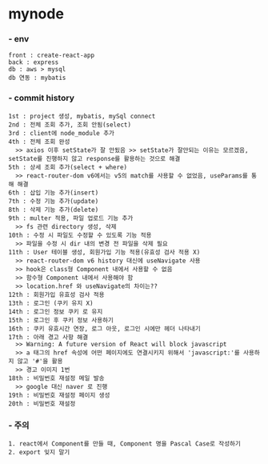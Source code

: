 # mynode
  ### - env
    front : create-react-app
    back : express
    db : aws > mysql
    db 연동 : mybatis
    
  ### - commit history
    1st : project 생성, mybatis, mySql connect
    2nd : 전체 조회 추가, 조회 안됨(select)
    3rd : client에 node_module 추가
    4th : 전체 조회 완성 
      >> axios 이후 setState가 잘 안됬음 >> setState가 잘안되는 이유는 모르겠음, setState를 진행하지 않고 response를 활용하는 것으로 해결
    5th : 상세 조회 추가(select + where)
      >> react-router-dom v6에서는 v5의 match를 사용할 수 없었음, useParams를 통해 해결
    6th : 삽입 기능 추가(insert)
    7th : 수정 기능 추가(update)
    8th : 삭제 기능 추가(delete)
    9th : multer 적용, 파일 업로드 기능 추가
      >> fs 관련 directory 생성, 삭제
    10th : 수정 시 파일도 수정할 수 있도록 기능 적용
      >> 파일을 수정 시 dir 내의 변경 전 파일을 삭제 필요
    11th : User 테이블 생성, 회원가입 기능 적용(유효성 검사 적용 X)
      >> react-router-dom v6 history 대신에 useNavigate 사용
      >> hook은 class형 Component 내에서 사용할 수 없음
      >> 함수형 Component 내에서 사용해야 함
      >> location.href 와 useNavigate의 차이는??
    12th : 회원가입 유효성 검사 적용
    13th : 로그인 (쿠키 유지 X)
    14th : 로그인 정보 쿠키 로 유지
    15th : 로그인 후 쿠키 정보 사용하기
    16th : 쿠키 유효시간 연장, 로그 아웃, 로그인 시에만 헤더 나타내기
    17th : 아래 경고 사항 해결
      >> Warning: A future version of React will block javascript
      >> a 태그의 href 속성에 어떤 페이지에도 연결시키지 위해서 'javascript:'를 사용하지 않고 '#'을 활용
      >> 경고 이미지 1번
    18th : 비밀번호 재설정 메일 발송
      >> google 대신 naver 로 진행
    19th : 비밀번호 재설정 페이지 생성
    20th : 비밀번호 재설정

  ### - 주의
    1. react에서 Component를 만들 때, Component 명을 Pascal Case로 작성하기
    2. export 잊지 말기
